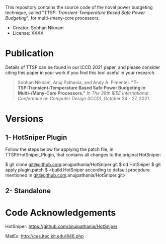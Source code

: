 This repository contains the source code of the novel power budgeting technique, called "*TTSP: Transient-Temperature Based Safe Power Budgeting*", for multi-/many-core processors.
-   Creator: Sobhan Niknam
-   License: XXXX

# Publication

Details of TTSP can be found in our ICCD 2021 paper, and please consider citing this paper in your work if you find this tool useful in your research.

> Sobhan Niknam, Anuj Pathania, and Andy A. Pimentel. **"T-TSP:Transient-Temperature Based Safe Power Budgeting in Multi-/Many-Core Processors."** *In The 39th IEEE International Conference on Computer Design (ICCD)*, October 24 - 27, 2021.

# Versions
## 1- HotSniper Plugin
Follow the steps below for applying the patch file, in TTSP/HotSniper_Plugin, that contains all changes to the original HotSniper:
  
  $ git clone git@github.com:anujpathania/HotSniper.git
  $ cd HotSniper
  $ git apply plugin.patch
  $ <build HotSniper according to default procedure mentioned in git@github.com:anujpathania/HotSniper.git>

## 2- Standalone


# Code Acknowledgements

  HotSniper: https://github.com/anujpathania/HotSniper
  
  MatEx: http://ces.itec.kit.edu/846.php

